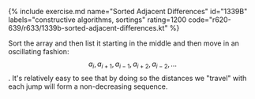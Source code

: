 {% include exercise.md name="Sorted Adjacent Differences" id="1339B" labels="constructive algorithms, sortings" rating=1200 code="r620-639/r633/1339b-sorted-adjacent-differences.kt" %}

Sort the array and then list it starting in the middle and then move in an oscillating fashion: $$a_i, a_{i+1}, a_{i-1}, a_{i+2}, a_{i-2}, \ldots$$.  It's relatively easy to see that by doing so the distances we "travel" with each jump will form a non-decreasing sequence.
